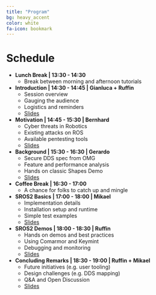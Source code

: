 ```yaml
---
title: "Program"
bg: heavy_accent
color: white
fa-icon: bookmark
---
```


# Schedule

* **Lunch Break \| 13:30 - 14:30**
  * Break between morning and afternoon tutorials
* **Introduction \| 14:30 - 14:45 \| Gianluca + Ruffin**
  * Session overview
  * Gauging the audience
  * Logistics and reminders
  * <a href="{{ site.baseurl }}{{ post.url }}/content/slides/Introduction.pdf">Slides</a>
* **Motivation \| 14:45 - 15:30 \| Bernhard**
  * Cyber threats in Robotics
  * Existing attacks on ROS
  * Available pentesting tools
  * <a href="{{ site.baseurl }}{{ post.url }}/content/slides/Motivation.pdf">Slides</a>
* **Background \| 15:30 - 16:30 \| Gerardo**
  * Secure DDS spec from OMG
  * Feature and performance analysis
  * Hands on classic Shapes Demo
  * <a href="{{ site.baseurl }}{{ post.url }}/content/slides/Background.pdf">Slides</a>
* **Coffee Break \| 16:30 - 17:00**
  * A chance for folks to catch up and mingle
* **SROS2 Basics \| 17:00 - 18:00 \| Mikael**
  * Implementation details
  * Installation setup and runtime
  * Simple test examples
  * <a href="{{ site.baseurl }}{{ post.url }}/content/slides/SROS2_Basics.pdf">Slides</a>
* **SROS2 Demos \| 18:00 - 18:30 \| Ruffin**
  * Hands on demos and best practices
  * Using Comarmor and Keymint
  * Debugging and monitoring
  * <a href="{{ site.baseurl }}{{ post.url }}/content/slides/SROS2_Demos.pdf">Slides</a>
* **Concluding Remarks \| 18:30 - 19:00 \| Ruffin + Mikael**
  * Future initiatives (e.g. user tooling)
  * Design challenges (e.g. DDS mapping)
  * Q&A and Open Discussion
  * <a href="{{ site.baseurl }}{{ post.url }}/content/slides/Concluding_Remarks.pdf">Slides</a>
